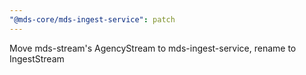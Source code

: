 ```yaml
---
"@mds-core/mds-ingest-service": patch
---
```


Move mds-stream's AgencyStream to mds-ingest-service, rename to IngestStream
